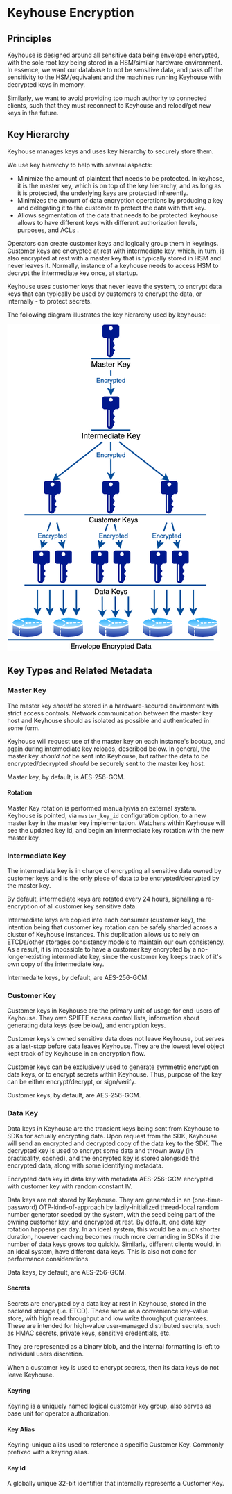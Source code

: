 # Keyhouse Encryption

## Principles

Keyhouse is designed around all sensitive data being envelope encrypted, with the sole root key being stored in a HSM/similar hardware environment. In essence, we want our database to not be sensitive data, and pass off the sensitivity to the HSM/equivalent and the machines running Keyhouse with decrypted keys in memory.

Similarly, we want to avoid providing too much authority to connected clients, such that they must reconnect to Keyhouse and reload/get new keys in the future.

## Key Hierarchy

Keyhouse manages keys and uses key hierarchy to securely store them.

We use key hierarchy to help with several aspects:
- Minimize the amount of plaintext that needs to be protected. In keyhose, it is the master key, which is on top of the key hierarchy, and as long as it is protected, the underlying keys are protected inherently.
- Minimizes the amount of data encryption operations by producing a key and delegating it to the customer to protect the data with that key.
- Allows segmentation of the data that needs to be protected: keyhouse allows to have different keys with different authorization levels, purposes, and ACLs .

Operators can create customer keys and logically group them in keyrings. Customer keys are encrypted at rest with intermediate key, which, in turn, is also encrypted at rest with a master key that is typically stored in HSM and never leaves it. Normally, instance of a keyhouse needs to access HSM to decrypt the intermediate key once, at startup.

Keyhouse uses customer keys that never leave the system, to encrypt data keys that can typically be used by customers to encrypt the data, or internally - to protect secrets.

The following diagram illustrates the key hierarchy used by keyhouse:

![Key Hierarchy](./key_hierarchy.png)



## Key Types and Related Metadata

### Master Key

The master key *should* be stored in a hardware-secured environment with strict access controls. Network communication between the master key host and Keyhouse should as isolated as possible and authenticated in some form.

Keyhouse will request use of the master key on each instance's bootup, and again during intermediate key reloads, described below. In general, the master key *should not* be sent into Keyhouse, but rather the data to be encrypted/decrypted *should* be securely sent to the master key host.

Master key, by default, is AES-256-GCM.

#### Rotation
Master Key rotation is performed manually/via an external system. Keyhouse is pointed, via `master_key_id` configuration option, to a new master key in the master key implementation. Watchers within Keyhouse will see the updated key id, and begin an intermediate key rotation with the new master key.

### Intermediate Key

The intermediate key is in charge of encrypting all sensitive data owned by customer keys and is the only piece of data to be encrypted/decrypted by the master key.

By default, intermediate keys are rotated every 24 hours, signalling a re-encryption of all customer key sensitive data.

Intermediate keys are copied into each consumer (customer key), the intention being that customer key rotation can be safely sharded across a cluster of Keyhouse instances. This duplication allows us to rely on ETCDs/other storages consistency models to maintain our own consistency. As a result, it is impossible to have a customer key encrypted by a no-longer-existing intermediate key, since the customer key keeps track of it's own copy of the intermediate key.

Intermedaite keys, by default, are AES-256-GCM.

### Customer Key

Customer keys in Keyhouse are the primary unit of usage for end-users of Keyhouse. They own SPIFFE access control lists, information about generating data keys (see below), and encryption keys.

Customer keys's owned sensitive data does not leave Keyhouse, but serves as a last-stop before data leaves Keyhouse. They are the lowest level object kept track of by Keyhouse in an encryption flow.

Customer keys can be exclusively used to generate symmetric encryption data keys, or to encrypt secrets within Keyhouse. Thus, purpose of the key can be either encrypt/decrypt, or sign/verify.

Customer keys, by default, are AES-256-GCM.

### Data Key

Data keys in Keyhouse are the transient keys being sent from Keyhouse to SDKs for actually encrypting data. Upon request from the SDK, Keyhouse will send an encrypted and decrypted copy of the data key to the SDK. The decrypted key is used to encrypt some data and thrown away (in practicality, cached), and the encrypted key is stored alongside the encrypted data, along with some identifying metadata. 

Encrypted data key id data key with metadata AES-256-GCM encrypted with customer key with random constant IV.

Data keys are not stored by Keyhouse. They are generated in an (one-time-password) OTP-kind-of-approach by lazily-initialized thread-local random number generator seeded by the system, with the seed being part of the owning customer key, and encrypted at rest. By default, one data key rotation happens per day. In an ideal system, this would be a much shorter duration, however caching becomes much more demanding in SDKs if the number of data keys grows too quickly. Similarly, different clients would, in an ideal system, have different data keys. This is also not done for performance considerations. 

Data keys, by default, are AES-256-GCM.

#### Secrets

Secrets are encrypted by a data key at rest in Keyhouse, stored in the backend storage (i.e. ETCD). These serve as a convenience key-value store, with high read throughput and low write throughput guarantees. These are intended for high-value user-managed distributed secrets, such as HMAC secrets, private keys, sensitive credentials, etc.

They are represented as a binary blob, and the internal formatting is left to individual users discretion.

When a customer key is used to encrypt secrets, then its data keys do not leave Keyhouse.

#### Keyring

Keyring is a uniquely named logical customer key group, also serves as base unit for operator authorization.

#### Key Alias

Keyring-unique alias used to reference a specific Customer Key. Commonly prefixed with a keyring alias.

#### Key Id

A globally unique 32-bit identifier that internally represents a Customer Key.

